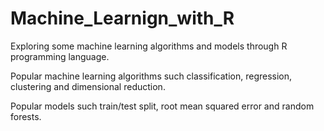 # Machine_Learnign_with_R
Exploring some machine learning algorithms and models through R programming language.

Popular machine learning algorithms such classification, regression, clustering and dimensional reduction.

Popular models such train/test split, root mean squared error and random forests.
